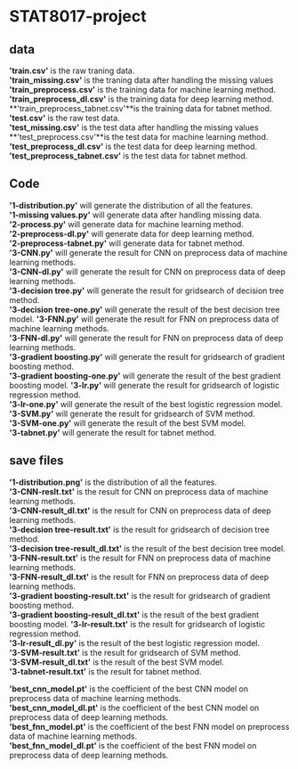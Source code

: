 # STAT8017-project  
## data  
**'train.csv'** is the raw traning data.  
**'train_missing.csv'** is the traning data after handling the missing values   
**'train_preprocess.csv'** is the training data for machine learning method.  
**'train_preprocess_dl.csv'** is the training data for deep learning method.  
**'train_preprocess_tabnet.csv'**is the training data for tabnet method.  
**'test.csv'** is the raw test data.  
**'test_missing.csv'** is the test data after handling the missing values   
**'test_preprocess.csv'**is the test data for machine learning method.  
**'test_preprocess_dl.csv'** is the test data for deep learning method.  
**'test_preprocess_tabnet.csv'** is the test data for tabnet method.  



## Code  
**'1-distribution.py'** will generate the distribution of all the features.  
**'1-missing values.py'** will generate data after handling missing data.  
**'2-process.py'** will generate data for machine learning method.  
**'2-preprocess-dl.py'** will generate data for deep learning method.  
**'2-preprocess-tabnet.py'** will generate data for tabnet method.  
**'3-CNN.py'** will generate the result for CNN on preprocess data of machine learning methods.  
**'3-CNN-dl.py'** will generate the result for CNN on preprocess data of deep learning methods.   
**'3-decision tree.py'** will generate the result for gridsearch of decision tree method.  
**'3-decision tree-one.py'** will generate the result of the best decision tree model.
**'3-FNN.py'** will generate the result for FNN on preprocess data of machine learning methods.  
**'3-FNN-dl.py'** will generate the result for FNN on preprocess data of deep learning methods.  
**'3-gradient boosting.py'** will generate the result for gridsearch of gradient boosting method.  
**'3-gradient boosting-one.py'** will generate the result of the best gradient boosting model.
**'3-lr.py'** will generate the result for gridsearch of logistic regression method.  
**'3-lr-one.py'** will generate the result of the best logistic regression model.  
**'3-SVM.py'** will generate the result for gridsearch of SVM method.  
**'3-SVM-one.py'** will generate the result of the best SVM model.  
**'3-tabnet.py'** will generate the result for tabnet method.  

## save files
**'1-distribution.png'** is the distribution of all the features.  
**'3-CNN-reslt.txt'** is the result for CNN on preprocess data of machine learning methods.  
**'3-CNN-result_dl.txt'** is the result for CNN on preprocess data of deep learning methods.   
**'3-decision tree-result.txt'** is the result for gridsearch of decision tree method.  
**'3-decision tree-result_dl.txt'** is the result of the best decision tree model.
**'3-FNN-result.txt'** is the result for FNN on preprocess data of machine learning methods.  
**'3-FNN-result_dl.txt'** is the result for FNN on preprocess data of deep learning methods.  
**'3-gradient boosting-result.txt'** is the result for gridsearch of gradient boosting method.  
**'3-gradient boosting-result_dl.txt'** is the result of the best gradient boosting model.
**'3-lr-result.txt'** is the result for gridsearch of logistic regression method.  
**'3-lr-result_dl.py'** is the result of the best logistic regression model.  
**'3-SVM-result.txt'** is the result for gridsearch of SVM method.  
**'3-SVM-result_dl.txt'** is the result of the best SVM model.  
**'3-tabnet-result.txt'** is the result for tabnet method.  

**'best_cnn_model.pt'** is the coefficient of the best CNN model on preprocess data of machine learning methods.  
**'best_cnn_model_dl.pt'** is the coefficient of the best CNN model on preprocess data of deep learning methods.  
**'best_fnn_model.pt'** is the coefficient of the best FNN model on preprocess data of machine learning methods.  
**'best_fnn_model_dl.pt'** is the coefficient of the best FNN model on preprocess data of deep learning methods.  




